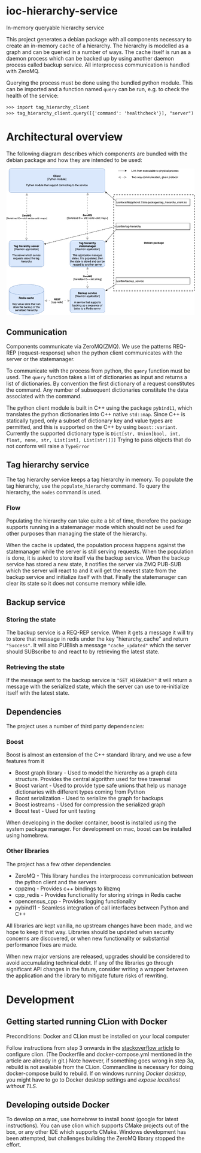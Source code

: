 # ioc-hierarchy-service
In-memory queryable hierarchy service

This project generates a debian package with all components necessary to
create an in-memory cache of a hierarchy. The hierarchy is modelled as
a graph and can be queried in a number of ways. The cache itself is run
as a daemon process which can be backed up by using another daemon
process called backup service. All interprocess communication is handled
with ZeroMQ.

Querying the process must be done using the bundled python module. This
can be imported and a function named `query` can be run, e.g. to check
the health of the service:

```
>>> import tag_hierarchy_client
>>> tag_hierarchy_client.query([{'command': 'healthcheck'}], "server")
```

# Architectural overview
The following diagram describes which components are bundled with the
debian package and how they are intended to be used:

![Architecture diagram](docs/hierarchy_daemon.png)

## Communication
Components communicate via ZeroMQ(ZMQ). We use the patterns REQ-REP
(request-response) when the python client communicates with the server
or the statemanager.

To communicate with the process from python, the `query` function must be
used. The `query` function takes a list of dictionaries as input
and returns a list of dictionaries. By convention the first
dictionary of a request constitutes the command. Any number of
subsequent dictionaries constitute the data associated with the command.

The python client module is built in C++ using the package `pybind11`, which
translates the python dictionaries into C++ native `std::map`. Since
C++ is statically typed, only a subset of dictionary key and value
types are permitted, and this is supported on the C++ by using
`boost::variant`. Currently the supported dictionary type is
`Dict[str, Union[bool, int, float, none, str, List[int], List[str]]]]`
Trying to pass objects that do not conform will raise a `TypeError`

## Tag hierarchy service
The tag hierarchy service keeps a tag hierarchy in memory. To populate
the tag hierarchy, use the `populate_hierarchy` command. To query the
hierarchy, the `nodes` command is used.

### Flow
Populating the hierarchy can take quite a bit of time, therefore the
package supports running in a statemanager mode which should not be used
for other purposes than managing the state of the hierarchy.

When the cache is updated, the population process happens against the
statemanager while the server is still serving requests. When the
population is done, it is asked to store itself via the backup service.
When the backup service has stored a new state, it notifies the server
via ZMQ PUB-SUB which the server will react to and it will get the
newest state from the backup service and initialize itself with that.
Finally the statemanager can clear its state so it does not consume
memory while idle.

## Backup service

### Storing the state
The backup service is a REQ-REP service. When it gets a message it will
try to store that message in redis under the key "hierarchy_cache" and
return `"Success"`. It will also PUBlish a message `"cache_updated"`
which the server should SUBscribe to and react to by retrieving the
latest state. 

### Retrieving the state
If the message sent to the backup service is `"GET_HIERARCHY"` it will
return a message with the serialized state, which the server can use to
re-initialize itself with the latest state.

## Dependencies
The project uses a number of third party dependencies:

### Boost
Boost is almost an extension of the C++ standard library, and we use
a few features from it
* Boost graph library - Used to model the hierarchy as a graph data
structure. Provides the central algorithm used for tree traversal
* Boost variant - Used to provide type safe unions that help us manage
dictionaries with different types coming from Python
* Boost serialization -  Used to serialize the graph for backups
* Boost iostreams - Used for compression the serialized graph
* Boost test - Used for unit testing

When developing in the docker container, boost is installed using the
system package manager. For development on mac, boost can be installed
using homebrew.

### Other libraries
The project has a few other dependencies
* ZeroMQ - This library handles the interprocess communication between
the python client and the servers
* cppzmq - Provides c++ bindings to libzmq
* cpp_redis - Provides functionality for storing strings in Redis cache
* opencensus_cpp - Provides logging functionality
* pybind11 - Seamless integration of call interfaces between Python
and C++

All libraries are kept vanilla, no upstream changes have been made, and
we hope to keep it that way. Libraries should be updated when security
concerns are discovered, or when new functionality or substantial
performance fixes are made.

When new major versions are released, upgrades should be considered to
avoid accumulating technical debt. If any of the libraries go through
significant API changes in the future, consider writing a wrapper
between the application and the library to mitigate future risks of
rewriting.

# Development
## Getting started running CLion with Docker
Preconditions: Docker and CLion must be installed on your local computer

Follow instructions from step 3 onwards in the [stackoverflow article](https://stackoverflow.com/questions/55272484/how-to-code-run-programs-in-a-docker-container-using-clion/55424792) 
to configure clion. (The Dockerfile and docker-compose.yml mentioned
in the article are already in git.) Note however, if something goes wrong in step 3a, rebuild is not available from
the CLion. Commandline is necessary for doing docker-compose build to rebuild. If on windows running _Docker desktop_, you 
might have to go to Docker desktop settings and _expose localhost without TLS_.

## Developing outside Docker
To develop on a mac, use homebrew to install boost (google for latest
instructions). You can use clion which supports CMake projects out of
the box, or any other IDE which supports CMake. Windows development has
been attempted, but challenges building the ZeroMQ library stopped the
effort.

